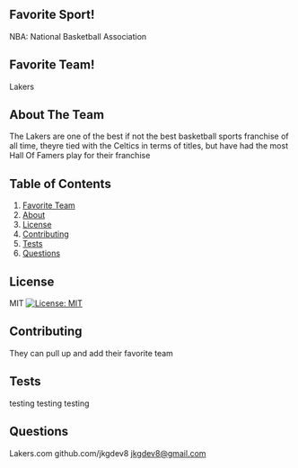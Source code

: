 
  ## Favorite Sport!
  NBA: National Basketball Association
  ## Favorite Team!
  Lakers

  ## About The Team
  The Lakers are one of the best if not the best basketball sports franchise of all time, theyre tied with the Celtics in terms of titles, but have had the most Hall Of Famers play for their franchise
  
  ## Table of Contents
  1. [Favorite Team](#pick)
  2. [About](#About) 
  3. [License](#License)
  4. [Contributing](#Contributing)
  5. [Tests](#Tests)
  6. [Questions](#Questions)
  
 
  ## License
  MIT [![License: MIT](https://img.shields.io/badge/License-MIT-yellow.svg)](https://opensource.org/licenses/MIT)
  ## Contributing
  They can pull up and add their favorite team
  ## Tests
  testing testing testing
  ## Questions
  Lakers.com
  github.com/jkgdev8
  jkgdev8@gmail.com
  
